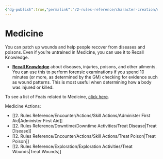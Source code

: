 ```yaml
---
{"dg-publish":true,"permalink":"/2-rules-reference/character-creation/skills/medicine/"}
---
```


# Medicine

You can patch up wounds and help people recover from diseases and poisons. Even if you’re untrained in Medicine, you can use it to Recall Knowledge.

-   **[Recall Knowledge](https://2e.aonprd.com/Skills.aspx?ID=5&General=true)** about diseases, injuries, poisons, and other ailments. You can use this to perform forensic examinations if you spend 10 minutes (or more, as determined by the GM) checking for evidence such as wound patterns. This is most useful when determining how a body was injured or killed.

To see a list of Feats related to Medicine, [click here](https://2e.aonprd.com/Feats.aspx?Traits=144&Skill=Medicine).

Medicine Actions:
- [[2. Rules Reference/Encounter/Actions/Skill Actions/Administer First Aid\|Administer First Aid]] 
- [[2. Rules Reference/Downtime/Downtime Activities/Treat Disease\|Treat Disease]] 
- [[2. Rules Reference/Encounter/Actions/Skill Actions/Treat Poison\|Treat Poison]] 
- [[2. Rules Reference/Exploration/Exploration Activities/Treat Wounds\|Treat Wounds]] 